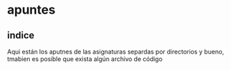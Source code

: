 # apuntes

## indice

  Aqui están los aputnes de las asignaturas separdas por directorios y bueno,
  tmabien es posible que exista algún archivo de código